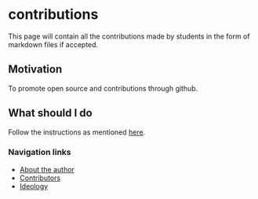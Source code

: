 # contributions
This page will contain all the contributions made by students in the form of markdown files if accepted.

## Motivation
To promote open source and contributions through github.

## What should I do
Follow the instructions as mentioned [here](./CONTRIBUTING.html).

### Navigation links
- [About the author](./About_Me)
- [Contributors](./Contributors)
- [Ideology](./Ideology)
